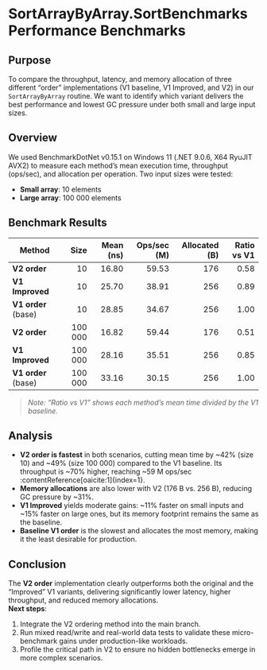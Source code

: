 ﻿# SortArrayByArray.SortBenchmarks Performance Benchmarks

## Purpose
To compare the throughput, latency, and memory allocation of three different “order” implementations (V1 baseline, V1 Improved, and V2) in our `SortArrayByArray` routine. We want to identify which variant delivers the best performance and lowest GC pressure under both small and large input sizes.

## Overview
We used BenchmarkDotNet v0.15.1 on Windows 11 (.NET 9.0.6, X64 RyuJIT AVX2) to measure each method’s mean execution time, throughput (ops/sec), and allocation per operation. Two input sizes were tested:

- **Small array**: 10 elements
- **Large array**: 100 000 elements

## Benchmark Results

| Method               | Size   | Mean (ns) | Ops/sec (M) | Allocated (B) | Ratio vs V1 |
|----------------------|-------:|----------:|------------:|--------------:|------------:|
| **V2 order**         | 10     | 16.80     | 59.53       | 176           | 0.58        |
| **V1 Improved**      | 10     | 25.70     | 38.91       | 256           | 0.89        |
| **V1 order** (base)  | 10     | 28.85     | 34.67       | 256           | 1.00        |
| **V2 order**         | 100 000| 16.82     | 59.44       | 176           | 0.51        |
| **V1 Improved**      | 100 000| 28.16     | 35.51       | 256           | 0.85        |
| **V1 order** (base)  | 100 000| 33.16     | 30.15       | 256           | 1.00        |

> _Note: “Ratio vs V1” shows each method’s mean time divided by the V1 baseline._

## Analysis
- **V2 order is fastest** in both scenarios, cutting mean time by ~42% (size 10) and ~49% (size 100 000) compared to the V1 baseline. Its throughput is ~70% higher, reaching ~59 M ops/sec :contentReference[oaicite:1]{index=1}.
- **Memory allocations** are also lower with V2 (176 B vs. 256 B), reducing GC pressure by ~31%.
- **V1 Improved** yields moderate gains: ~11% faster on small inputs and ~15% faster on large ones, but its memory footprint remains the same as the baseline.
- **Baseline V1 order** is the slowest and allocates the most memory, making it the least desirable for production.

## Conclusion
The **V2 order** implementation clearly outperforms both the original and the “Improved” V1 variants, delivering significantly lower latency, higher throughput, and reduced memory allocations.  
**Next steps**:
1. Integrate the V2 ordering method into the main branch.
2. Run mixed read/write and real-world data tests to validate these micro-benchmark gains under production-like workloads.
3. Profile the critical path in V2 to ensure no hidden bottlenecks emerge in more complex scenarios.  
